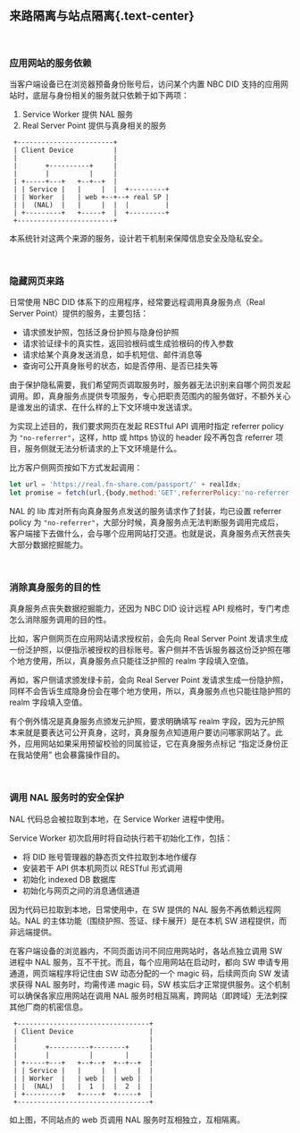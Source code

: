 来路隔离与站点隔离{.text-center}
---------------

&nbsp;

### 应用网站的服务依赖

当客户端设备已在浏览器预备身份账号后，访问某个内置 NBC DID 支持的应用网站时，底层与身份相关的服务就只依赖于如下两项：

1. Service Worker 提供 NAL 服务
2. Real Server Point 提供与真身相关的服务

```
 +------------------------+
 | Client Device          |
 |                        |
 |       +----------+     |
 |       |          |     |
 | +-----+---+   +--+--+  |
 | | Service |   |     |  |  +---------+
 | | Worker  |   | web +--+--+ real SP |
 | |  (NAL)  |   |     |  |  |         |
 | +---------+   +-----+  |  +---------+
 +------------------------+
```

本系统针对这两个来源的服务，设计若干机制来保障信息安全及隐私安全。

&nbsp;

### 隐藏网页来路

日常使用 NBC DID 体系下的应用程序，经常要远程调用真身服务点（Real Server Point）提供的服务，主要包括：

- 请求颁发护照，包括泛身份护照与隐身份护照
- 请求验证绿卡的真实性，返回验根码或生成验根码的传入参数
- 请求给某个真身发送消息，如手机短信、邮件消息等
- 查询可公开真身账号的状态，如是否停用、是否已挂失等

由于保护隐私需要，我们希望网页调取服务时，服务器无法识别来自哪个网页发起调用。即，真身服务点提供专项服务，专心把职责范围内的服务做好，不额外关心是谁发出的请求、在什么样的上下文环境中发送请求。

为实现上述目的，我们要求网页在发起 RESTful API 调用时指定 referrer policy 为 `"no-referrer"`，这样，http 或 https 协议的 header 段不再包含 referrer 项目，服务侧就无法分析请求的上下文环境是什么。

比方客户侧网页按如下方式发起调用：

``` js
let url = 'https://real.fn-share.com/passport/' + realIdx;
let promise = fetch(url,{body,method:'GET',referrerPolicy:'no-referrer'});
```

NAL 的 lib 库对所有向真身服务点发送的服务请求作了封装，均已设置 referrer policy 为 `"no-referrer"`，大部分时候，真身服务点无法判断服务调用完成后，客户端接下去做什么，会与哪个应用网站打交道。也就是说，真身服务点天然丧失大部分数据挖掘能力。

&nbsp;

### 消除真身服务的目的性

真身服务点丧失数据挖掘能力，还因为 NBC DID 设计远程 API 规格时，专门考虑怎么消除服务调用的目的性。

比如，客户侧网页在应用网站请求授权前，会先向 Real Server Point 发请求生成一份泛护照，以便指示被授权的目标账号。客户侧并不告诉服务器这份泛护照在哪个地方使用，所以，真身服务点只能往泛护照的 realm 字段填入空值。

再如，客户侧请求颁发绿卡前，会向 Real Server Point 发请求生成一份隐护照，同样不会告诉生成隐身份会在哪个地方使用，所以，真身服务点也只能往隐护照的 realm 字段填入空值。

有个例外情况是真身服务点颁发元护照，要求明确填写 realm 字段，因为元护照本来就是要表达可公开真身，这时，真身服务点知道用户要访问哪家网站了。此外，应用网站如果采用预留校验的同属验证，它在真身服务点标记 “指定泛身份正在我站使用” 也会暴露操作目的。

&nbsp;

### 调用 NAL 服务时的安全保护

NAL 代码总会被拉取到本地，在 Service Worker 进程中使用。

Service Worker 初次启用时将自动执行若干初始化工作，包括：

- 将 DID 账号管理器的静态页文件拉取到本地作缓存
- 安装若干 API 供本机网页以 RESTful 形式调用
- 初始化 indexed DB 数据库
- 初始化与网页之间的消息通信通道

因为代码已拉取到本地，日常使用中，在 SW 提供的 NAL 服务不再依赖远程网站。NAL 的主体功能（围绕护照、签证、绿卡展开）是在本机 SW 进程提供，而非远端提供。

在客户端设备的浏览器内，不同页面访问不同应用网站时，各站点独立调用 SW 进程中 NAL 服务，互不干扰。而且，每个应用网站在启动时，都向 SW 申请专用通道，网页端程序将记住由 SW 动态分配的一个 magic 码，后续网页向 SW 发请求获得 NAL 服务时，均需传递 magic 码，SW 核实后才正常提供服务。这个机制可以确保各家应用网站在调用 NAL 服务时相互隔离，跨网站（即跨域）无法刺探其他厂商的机密信息。

```
 +---------------------------------+
 | Client Device                   |
 |                                 |
 |       +----------+--------+     |
 |       |          |        |     |
 | +-----+---+   +--+--+  +--+--+  |
 | | Service |   |     |  |     |  |
 | | Worker  |   | web |  | web |  |
 | |  (NAL)  |   |  1  |  |  2  |  |
 | +---------+   +-----+  +-----+  |
 +---------------------------------+
```

如上图，不同站点的 web 页调用 NAL 服务时互相独立，互相隔离。
